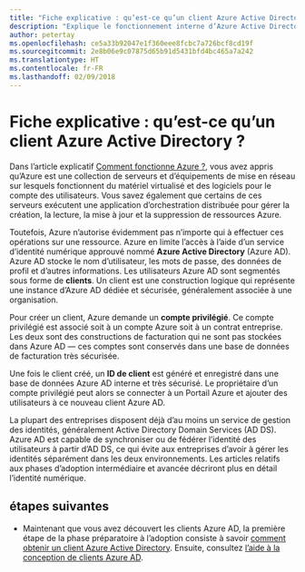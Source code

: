 ```yaml
---
title: "Fiche explicative : qu’est-ce qu’un client Azure Active Directory ?"
description: "Explique le fonctionnement interne d’Azure Active Directory en matière d’identité en tant que service (IDaaS) dans Azure."
author: petertay
ms.openlocfilehash: ce5a33b92047e1f360eee8fcbc7a726bcf8cd19f
ms.sourcegitcommit: 2e8b06e9c07875d65b91d5431bfd4bc465a7a242
ms.translationtype: HT
ms.contentlocale: fr-FR
ms.lasthandoff: 02/09/2018
---
```

# <a name="explainer-what-is-an-azure-active-directory-tenant"></a>Fiche explicative : qu’est-ce qu’un client Azure Active Directory ?

Dans l’article explicatif [Comment fonctionne Azure ?](azure-explainer.md), vous avez appris qu’Azure est une collection de serveurs et d’équipements de mise en réseau sur lesquels fonctionnent du matériel virtualisé et des logiciels pour le compte des utilisateurs. Vous savez également que certains de ces serveurs exécutent une application d’orchestration distribuée pour gérer la création, la lecture, la mise à jour et la suppression de ressources Azure.

Toutefois, Azure n’autorise évidemment pas n’importe qui à effectuer ces opérations sur une ressource. Azure en limite l’accès à l’aide d’un service d’identité numérique approuvé nommé **Azure Active Directory** (Azure AD). Azure AD stocke le nom d’utilisateur, les mots de passe, des données de profil et d’autres informations. Les utilisateurs Azure AD sont segmentés sous forme de **clients**. Un client est une construction logique qui représente une instance d’Azure AD dédiée et sécurisée, généralement associée à une organisation.

Pour créer un client, Azure demande un **compte privilégié**. Ce compte privilégié est associé soit à un compte Azure soit à un contrat entreprise. Les deux sont des constructions de facturation qui ne sont pas stockées dans Azure AD &mdash; ces comptes sont conservés dans une base de données de facturation très sécurisée. 

Une fois le client créé, un **ID de client** est généré et enregistré dans une base de données Azure AD interne et très sécurisé. Le propriétaire d’un compte privilégié peut alors se connecter à un Portail Azure et ajouter des utilisateurs à ce nouveau client Azure AD. 

La plupart des entreprises disposent déjà d’au moins un service de gestion des identités, généralement Active Directory Domain Services (AD DS). Azure AD est capable de synchroniser ou de fédérer l’identité des utilisateurs à partir d’AD DS, ce qui évite aux entreprises d’avoir à gérer les identités séparément dans les deux environnements. Les articles relatifs aux phases d’adoption intermédiaire et avancée décriront plus en détail l’identité numérique.

## <a name="next-steps"></a>étapes suivantes

* Maintenant que vous avez découvert les clients Azure AD, la première étape de la phase préparatoire à l’adoption consiste à savoir [comment obtenir un client Azure Active Directory][how-to-get-aad-tenant]. Ensuite, consultez [l’aide à la conception de clients Azure AD](tenant.md).

<!-- Links -->
[how-to-get-aad-tenant]: /azure/active-directory/develop/active-directory-howto-tenant?toc=/azure/architecture/cloud-adoption-guide/toc.json